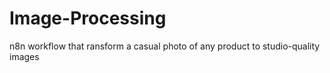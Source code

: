 # Image-Processing
n8n workflow that ransform a casual photo of any product to studio-quality images
